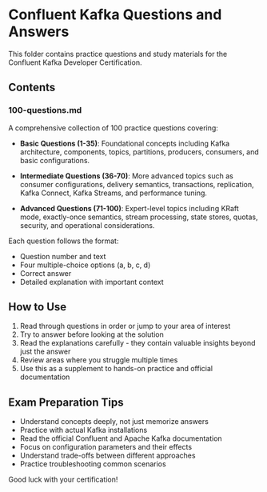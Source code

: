 # Confluent Kafka Questions and Answers

This folder contains practice questions and study materials for the Confluent Kafka Developer Certification.

## Contents

### 100-questions.md
A comprehensive collection of 100 practice questions covering:

- **Basic Questions (1-35)**: Foundational concepts including Kafka architecture, components, topics, partitions, producers, consumers, and basic configurations.

- **Intermediate Questions (36-70)**: More advanced topics such as consumer configurations, delivery semantics, transactions, replication, Kafka Connect, Kafka Streams, and performance tuning.

- **Advanced Questions (71-100)**: Expert-level topics including KRaft mode, exactly-once semantics, stream processing, state stores, quotas, security, and operational considerations.

Each question follows the format:
- Question number and text
- Four multiple-choice options (a, b, c, d)
- Correct answer
- Detailed explanation with important context

## How to Use

1. Read through questions in order or jump to your area of interest
2. Try to answer before looking at the solution
3. Read the explanations carefully - they contain valuable insights beyond just the answer
4. Review areas where you struggle multiple times
5. Use this as a supplement to hands-on practice and official documentation

## Exam Preparation Tips

- Understand concepts deeply, not just memorize answers
- Practice with actual Kafka installations
- Read the official Confluent and Apache Kafka documentation
- Focus on configuration parameters and their effects
- Understand trade-offs between different approaches
- Practice troubleshooting common scenarios

Good luck with your certification!
